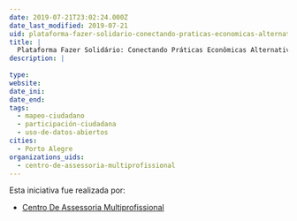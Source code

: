 ```yaml
---
date: 2019-07-21T23:02:24.000Z
date_last_modified: 2019-07-21
uid: plataforma-fazer-solidario-conectando-praticas-economicas-alternativas
title: |
  Plataforma Fazer Solidário: Conectando Práticas Econômicas Alternativas
description: |
  
type: 
website: 
date_ini: 
date_end: 
tags:
  - mapeo-ciudadano
  - participación-ciudadana
  - uso-de-datos-abiertos
cities: 
  - Porto Alegre
organizations_uids:
  - centro-de-assessoria-multiprofissional
---
```


Esta iniciativa fue realizada por:

- [Centro De Assessoria Multiprofissional](/organizaciones/centro-de-assessoria-multiprofissional)
